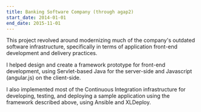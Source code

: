 ```yaml
---
title: Banking Software Company (through agap2)
start_date: 2014-01-01
end_date: 2015-11-01
---
```

This project revolved around modernizing much of the company's outdated software infrastructure, specifically in terms of application front-end development and delivery practices.

I helped design and create a framework prototype for front-end development, using Servlet-based Java for the server-side and Javascript (angular.js) on the client-side.

I also implemented most of the Continuous Integration infrastructure for developing, testing, and deploying a sample application using the framework described above, using Ansible and XLDeploy.

